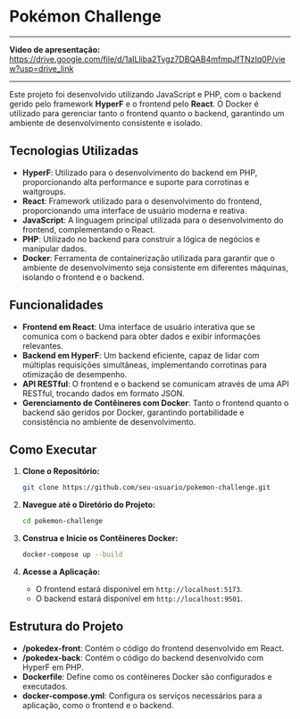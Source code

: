 # Pokémon Challenge

---

**Video de apresentação:** https://drive.google.com/file/d/1aILliba2Tvgz7DBQAB4mfmpJfTNzIq0P/view?usp=drive_link

---

Este projeto foi desenvolvido utilizando JavaScript e PHP, com o backend gerido pelo framework **HyperF** e o frontend pelo **React**. O Docker é utilizado para gerenciar tanto o frontend quanto o backend, garantindo um ambiente de desenvolvimento consistente e isolado.

## Tecnologias Utilizadas

- **HyperF**: Utilizado para o desenvolvimento do backend em PHP, proporcionando alta performance e suporte para corrotinas e waitgroups.
- **React**: Framework utilizado para o desenvolvimento do frontend, proporcionando uma interface de usuário moderna e reativa.
- **JavaScript**: A linguagem principal utilizada para o desenvolvimento do frontend, complementando o React.
- **PHP**: Utilizado no backend para construir a lógica de negócios e manipular dados.
- **Docker**: Ferramenta de containerização utilizada para garantir que o ambiente de desenvolvimento seja consistente em diferentes máquinas, isolando o frontend e o backend.

## Funcionalidades

- **Frontend em React**: Uma interface de usuário interativa que se comunica com o backend para obter dados e exibir informações relevantes.
- **Backend em HyperF**: Um backend eficiente, capaz de lidar com múltiplas requisições simultâneas, implementando corrotinas para otimização de desempenho.
- **API RESTful**: O frontend e o backend se comunicam através de uma API RESTful, trocando dados em formato JSON.
- **Gerenciamento de Contêineres com Docker**: Tanto o frontend quanto o backend são geridos por Docker, garantindo portabilidade e consistência no ambiente de desenvolvimento.

## Como Executar

1. **Clone o Repositório:**
   ```bash
   git clone https://github.com/seu-usuario/pokemon-challenge.git
   ```

2. **Navegue até o Diretório do Projeto:**
   ```bash
   cd pokemon-challenge
   ```

3. **Construa e Inicie os Contêineres Docker:**
   ```bash
   docker-compose up --build
   ```

4. **Acesse a Aplicação:**
   - O frontend estará disponível em `http://localhost:5173`.
   - O backend estará disponível em `http://localhost:9501`.

## Estrutura do Projeto

- **/pokedex-front**: Contém o código do frontend desenvolvido em React.
- **/pokedex-back**: Contém o código do backend desenvolvido com HyperF em PHP.
- **Dockerfile**: Define como os contêineres Docker são configurados e executados.
- **docker-compose.yml**: Configura os serviços necessários para a aplicação, como o frontend e o backend.
